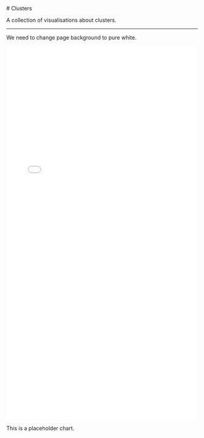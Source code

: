 <link rel="stylesheet" href="../assets/main.css">
# Clusters

A collection of visualisations about clusters.

---

We need to change page background to pure white.

<iframe title="Stacked Bars Covid-19 Aotearoa New Zealand Covid-19 clusters, May 8" aria-describedby="By current case status" id="datawrapper-chart-0lfvE" src="//datawrapper.dwcdn.net/0lfvE/1/" scrolling="no" frameborder="0" style="width: 0; min-width: 100% !important;" height="984"></iframe><script type="text/javascript">!function(){"use strict";window.addEventListener("message",(function(a){if(void 0!==a.data["datawrapper-height"])for(var e in a.data["datawrapper-height"]){var t=document.getElementById("datawrapper-chart-"+e)||document.querySelector("iframe[src*='"+e+"']");t&&(t.style.height=a.data["datawrapper-height"][e]+"px")}}))}();
</script>

This is a placeholder chart.

